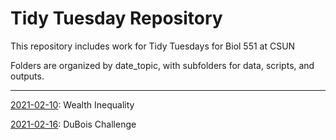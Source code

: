 # Tidy Tuesday Repository

This repository includes work for Tidy Tuesdays for Biol 551 at CSUN

Folders are organized by date_topic, with subfolders for data, scripts, and outputs.

***

[2021-02-10](https://github.com/emwilson243/TidyTuesday/tree/main/20210210_wealthinequality): Wealth Inequality

[2021-02-16](https://github.com/emwilson243/TidyTuesday/tree/main/20210216_dubois): DuBois Challenge

